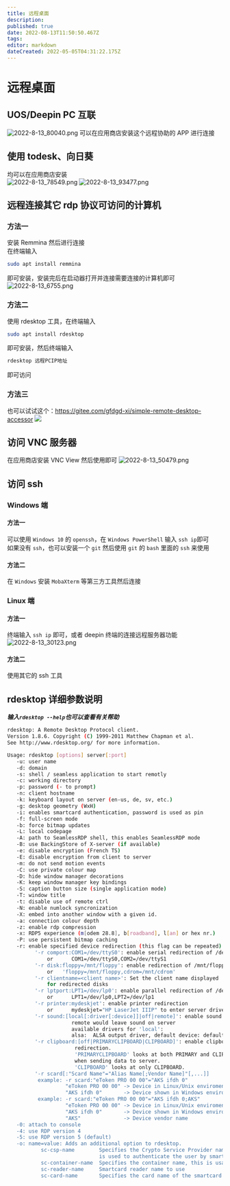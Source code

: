 ```yaml
---
title: 远程桌面
description: 
published: true
date: 2022-08-13T11:50:50.467Z
tags: 
editor: markdown
dateCreated: 2022-05-05T04:31:22.175Z
---
```


# 远程桌面
## UOS/Deepin PC 互联
![2022-8-13_80040.png](/2022-8-13_80040.png)
可以在应用商店安装这个远程协助的 APP 进行连接  
## 使用 todesk、向日葵
均可以在应用商店安装  
![2022-8-13_78549.png](/2022-8-13_78549.png)
![2022-8-13_93477.png](/2022-8-13_93477.png)
## 远程连接其它 rdp 协议可访问的计算机
### 方法一
安装 Remmina 然后进行连接  
在终端输入
```bash
sudo apt install remmina
```
即可安装，安装完后在启动器打开并连接需要连接的计算机即可
![2022-8-13_6755.png](/2022-8-13_6755.png)

### 方法二
使用 rdesktop 工具，在终端输入  
```bash
sudo apt install rdesktop
```
即可安装，然后终端输入
```bash
rdesktop 远程PCIP地址
```
即可访问

### 方法三
也可以试试这个：https://gitee.com/gfdgd-xi/simple-remote-desktop-accessor
![](https://storage.deepin.org/thread/202205290736264141_%E6%88%AA%E5%9B%BE_%E9%80%89%E6%8B%A9%E5%8C%BA%E5%9F%9F_20220529073314.png)

## 访问 VNC 服务器
在应用商店安装 VNC View 然后使用即可
![2022-8-13_50479.png](/2022-8-13_50479.png)

## 访问 ssh
### Windows 端
#### 方法一
可以使用 `Windows 10` 的 `openssh`，在 `Windows PowerShell` 输入 `ssh ip`即可  
如果没有 `ssh`，也可以安装一个 `git` 然后使用 `git` 的 `bash` 里面的 `ssh` 来使用
#### 方法二
在 `Windows` 安装 `MobaXterm` 等第三方工具然后连接

### Linux 端
#### 方法一
终端输入 `ssh ip` 即可，或者 deepin 终端的连接远程服务器功能
![2022-8-13_30123.png](/2022-8-13_30123.png)
#### 方法二
使用其它的 ssh 工具

## rdesktop 详细参数说明
***输入`rdesktop --help`也可以查看有关帮助***
```bash
rdesktop: A Remote Desktop Protocol client.
Version 1.8.6. Copyright (C) 1999-2011 Matthew Chapman et al.
See http://www.rdesktop.org/ for more information.

Usage: rdesktop [options] server[:port]
   -u: user name
   -d: domain
   -s: shell / seamless application to start remotly
   -c: working directory
   -p: password (- to prompt)
   -n: client hostname
   -k: keyboard layout on server (en-us, de, sv, etc.)
   -g: desktop geometry (WxH)
   -i: enables smartcard authentication, password is used as pin
   -f: full-screen mode
   -b: force bitmap updates
   -L: local codepage
   -A: path to SeamlessRDP shell, this enables SeamlessRDP mode
   -B: use BackingStore of X-server (if available)
   -e: disable encryption (French TS)
   -E: disable encryption from client to server
   -m: do not send motion events
   -C: use private colour map
   -D: hide window manager decorations
   -K: keep window manager key bindings
   -S: caption button size (single application mode)
   -T: window title
   -t: disable use of remote ctrl
   -N: enable numlock syncronization
   -X: embed into another window with a given id.
   -a: connection colour depth
   -z: enable rdp compression
   -x: RDP5 experience (m[odem 28.8], b[roadband], l[an] or hex nr.)
   -P: use persistent bitmap caching
   -r: enable specified device redirection (this flag can be repeated)
         '-r comport:COM1=/dev/ttyS0': enable serial redirection of /dev/ttyS0 to COM1
             or      COM1=/dev/ttyS0,COM2=/dev/ttyS1
         '-r disk:floppy=/mnt/floppy': enable redirection of /mnt/floppy to 'floppy' share
             or   'floppy=/mnt/floppy,cdrom=/mnt/cdrom'
         '-r clientname=<client name>': Set the client name displayed
             for redirected disks
         '-r lptport:LPT1=/dev/lp0': enable parallel redirection of /dev/lp0 to LPT1
             or      LPT1=/dev/lp0,LPT2=/dev/lp1
         '-r printer:mydeskjet': enable printer redirection
             or      mydeskjet="HP LaserJet IIIP" to enter server driver as well
         '-r sound:[local[:driver[:device]]|off|remote]': enable sound redirection
                     remote would leave sound on server
                     available drivers for 'local':
                     alsa:	ALSA output driver, default device: default
         '-r clipboard:[off|PRIMARYCLIPBOARD|CLIPBOARD]': enable clipboard
                      redirection.
                      'PRIMARYCLIPBOARD' looks at both PRIMARY and CLIPBOARD
                      when sending data to server.
                      'CLIPBOARD' looks at only CLIPBOARD.
         '-r scard[:"Scard Name"="Alias Name[;Vendor Name]"[,...]]
          example: -r scard:"eToken PRO 00 00"="AKS ifdh 0"
                   "eToken PRO 00 00" -> Device in Linux/Unix enviroment
                   "AKS ifdh 0"       -> Device shown in Windows enviroment 
          example: -r scard:"eToken PRO 00 00"="AKS ifdh 0;AKS"
                   "eToken PRO 00 00" -> Device in Linux/Unix enviroment
                   "AKS ifdh 0"       -> Device shown in Windows enviroment 
                   "AKS"              -> Device vendor name                 
   -0: attach to console
   -4: use RDP version 4
   -5: use RDP version 5 (default)
   -o: name=value: Adds an additional option to rdesktop.
           sc-csp-name        Specifies the Crypto Service Provider name which
                              is used to authenticate the user by smartcard
           sc-container-name  Specifies the container name, this is usally the username
           sc-reader-name     Smartcard reader name to use
           sc-card-name       Specifies the card name of the smartcard to use
```